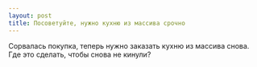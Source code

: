 ```yaml
---
layout: post 
title: Посоветуйте, нужно кухню из массива срочно 
--- 
```

Сорвалась покупка, теперь нужно заказать кухню из массива снова. Где это сделать, чтобы снова не кинули?